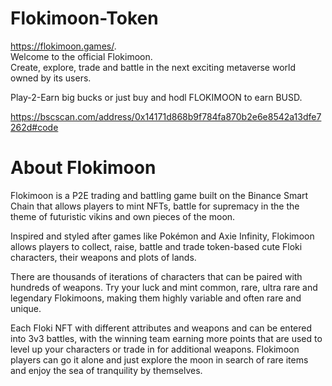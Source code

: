 # Flokimoon-Token
https://flokimoon.games/.  
Welcome to the official Flokimoon.  
Create, explore, trade and battle in the next exciting metaverse world owned by its users.  

Play-2-Earn big bucks or just buy and hodl FLOKIMOON to earn BUSD.  

https://bscscan.com/address/0x14171d868b9f784fa870b2e6e8542a13dfe7262d#code

# About Flokimoon
Flokimoon is a P2E trading and battling game built on the Binance Smart Chain that allows players to mint NFTs, battle for supremacy in the the theme of futuristic vikins and own pieces of the moon.

Inspired and styled after games like Pokémon and Axie Infinity, Flokimoon allows players to collect, raise, battle and trade token-based cute Floki characters, their weapons and plots of lands.

There are thousands of iterations of characters that can be paired with hundreds of weapons. Try your luck and mint common, rare, ultra rare and legendary Flokimoons, making them highly variable and often rare and unique.

Each Floki NFT with different attributes and weapons and can be entered into 3v3 battles, with the winning team earning more points that are used to level up your characters or trade in for additional weapons. Flokimoon players can go it alone and just explore the moon in search of rare items and enjoy the sea of tranquility by themselves.
